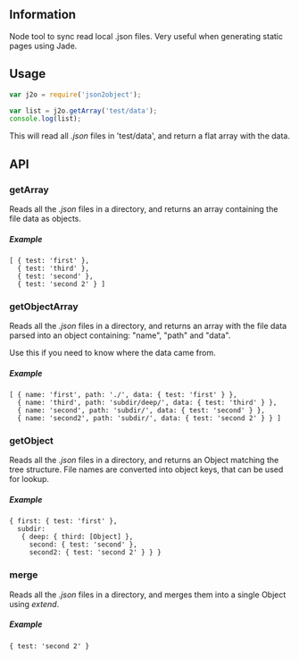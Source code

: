 ## Information
Node tool to sync read local .json files. Very useful when generating static pages using Jade.

## Usage

```js
var j2o = require('json2object');

var list = j2o.getArray('test/data');
console.log(list);
```

This will read all *.json* files in 'test/data', and return a flat array with the data.

## API

### getArray
Reads all the *.json* files in a directory, and returns an array containing the file data as objects.

##### Example
```
[ { test: 'first' },
  { test: 'third' },
  { test: 'second' },
  { test: 'second 2' } ]
```

### getObjectArray
Reads all the *.json* files in a directory, and returns an array with the file data parsed into an object containing: "name", "path" and "data".

Use this if you need to know where the data came from.

##### Example
```
[ { name: 'first', path: './', data: { test: 'first' } },
  { name: 'third', path: 'subdir/deep/', data: { test: 'third' } },
  { name: 'second', path: 'subdir/', data: { test: 'second' } },
  { name: 'second2', path: 'subdir/', data: { test: 'second 2' } } ]
```

### getObject
Reads all the *.json* files in a directory, and returns an Object matching the tree structure. File names are converted into object keys, that can be used for lookup.

##### Example
```
{ first: { test: 'first' },
  subdir: 
   { deep: { third: [Object] },
     second: { test: 'second' },
     second2: { test: 'second 2' } } }
```

### merge
Reads all the *.json* files in a directory, and merges them into a single Object using *extend*.

##### Example
```
{ test: 'second 2' }
```